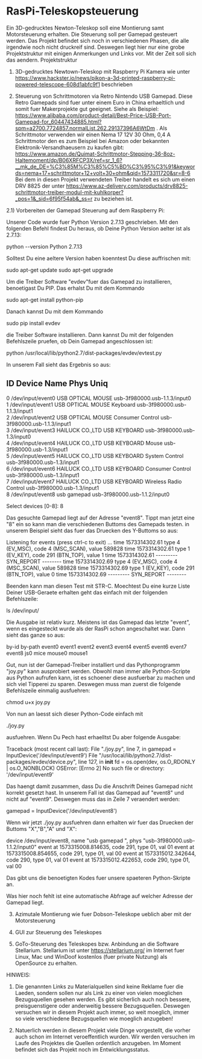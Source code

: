 # RasPi-Teleskopsteuerung
Ein 3D-gedrucktes Newton-Teleskop soll eine Montierung samt Motorsteuerung erhalten. Die Steuerung soll per Gamepad gesteuert werden.
Das Projekt befindet sich noch in verschiedenen Phasen, die alle irgendwie noch nicht druckreif sind. Deswegen liegt hier nur eine grobe Projektstruktur mit einigen Anmerkungen und Links vor. Mit der Zeit soll sich das aendern.
Projektstruktur

1) 3D-gedrucktes Newtown-Teleskop mit Raspberry Pi Kamera wie unter https://www.hackster.io/news/pikon-a-3d-printed-raspberry-pi-powered-telescope-608d1abfc9f1 beschrieben

2) Steuerung von Schrittmotoren via Retro Nintendo USB Gamepad. Diese Retro Gamepads sind fuer unter einem Euro in China erhaeltlich und somit fuer Makerprojekte gut geeignet. Siehe als Beispiel: https://www.alibaba.com/product-detail/Best-Price-USB-Port-Gamepad-for_60447434885.html?spm=a2700.7724857.normalList.262.29137396A6WtDm . Als Schrittmotor verwenden wir einen Nema 17 12V 30 Ohm, 0,4 A Schrittmotor den es zum Beispiel bei Amazon oder bekannten Elektronik-Versandhaeusern zu kaufen gibt: https://www.amazon.de/Quimat-Schrittmotor-Stepping-36-8oz-Haltemoment/dp/B06XRFCP3X/ref=sr_1_6?__mk_de_DE=%C3%85M%C3%85%C5%BD%C3%95%C3%91&keywords=nema+17+schrittmotor+12+volt+30+ohm&qid=1573311720&sr=8-6
Bei dem in diesen Projekt verwendeten Treiber handelt es sich um einen DRV 8825 der unter https://www.az-delivery.com/products/drv8825-schrittmotor-treiber-modul-mit-kuhlkorper?_pos=1&_sid=6f95f54ab&_ss=r zu beziehen ist.

2.1) Vorbereiten der Gamepad Steuerung auf dem Raspberry Pi:

Unserer Code wurde fuer Python Version 2.7.13 geschrieben. Mit den folgenden Befehl findest Du heraus, ob Deine Python Version aelter ist als 2.7.13:

python --version
Python 2.7.13

Solltest Du eine aeltere Version haben koenntest Du diese auffrischen mit:

sudo apt-get update
sudo apt-get upgrade

Um die Treiber Software "evdev"fuer das Gamepad zu installieren, benoetigast Du PIP. Das erhalst Du mit dem Kommando

sudo apt-get install python-pip

Danach kannst Du mit dem Kommando

sudo pip install evdev

die Treiber Software installieren. Dann kannst Du mit der folgenden Befehlszeile pruefen, ob Dein Gamepad angeschlossen ist:

python /usr/local/lib/python2.7/dist-packages/evdev/evtest.py

In unserem Fall sieht das Ergebnis so aus:

ID  Device               Name                                Phys                                Uniq
---------------------------------------------------------------------------------------------------------------------
0   /dev/input/event0    USB OPTICAL MOUSE                   usb-3f980000.usb-1.1.3/input0           
1   /dev/input/event1    USB OPTICAL MOUSE  Keyboard         usb-3f980000.usb-1.1.3/input1           
2   /dev/input/event2    USB OPTICAL MOUSE  Consumer Control usb-3f980000.usb-1.1.3/input1           
3   /dev/input/event3    HAILUCK CO.,LTD USB KEYBOARD        usb-3f980000.usb-1.3/input0             
4   /dev/input/event4    HAILUCK CO.,LTD USB KEYBOARD Mouse  usb-3f980000.usb-1.3/input1             
5   /dev/input/event5    HAILUCK CO.,LTD USB KEYBOARD System Control usb-3f980000.usb-1.3/input1             
6   /dev/input/event6    HAILUCK CO.,LTD USB KEYBOARD Consumer Control usb-3f980000.usb-1.3/input1             
7   /dev/input/event7    HAILUCK CO.,LTD USB KEYBOARD Wireless Radio Control usb-3f980000.usb-1.3/input1             
8   /dev/input/event8    usb gamepad                         usb-3f980000.usb-1.1.2/input0 

Select devices [0-8]: 8

Das gesuchte Gamepad liegt auf der Adresse "event8". Tippt man jetzt eine "8" ein so kann man die verschiedenen Buttoms des Gamepads testen. in unserem Beispiel sieht das fuer das Druecken des Y-Buttoms so aus:

Listening for events (press ctrl-c to exit) ...
time 1573314302.61    type 4 (EV_MSC), code 4    (MSC_SCAN), value 589828
time 1573314302.61    type 1 (EV_KEY), code 291  (BTN_TOP), value 1
time 1573314302.61    --------- SYN_REPORT --------
time 1573314302.69    type 4 (EV_MSC), code 4    (MSC_SCAN), value 589828
time 1573314302.69    type 1 (EV_KEY), code 291  (BTN_TOP), value 0
time 1573314302.69    --------- SYN_REPORT --------

Beenden kann man diesen Test mit STR-C. Moechtest Du eine kurze Liste Deiner USB-Geraete erhalten geht das einfach mit der folgenden Befehlszeile:

ls /dev/input/

Die Ausgabe ist relativ kurz. Meistens ist das Gamepad das letzte "event", wenn es eingesteckt wurde als der RasPi schon angeschaltet war. Dann sieht das ganze so aus:

by-id  by-path  event0  event1  event2  event3  event4  event5  event6  event7  event8  js0  mice  mouse0  mouse1 

Gut, nun ist der Gamepad-Treiber installiert und das Pythonprogramm "joy.py" kann ausprobiert werden. Obwohl man immer alle Python-Scripte aus Python aufrufen kann, ist es schoener diese ausfuerbar zu machen und sich viel Tipperei zu sparen. Deswegen muss man zuerst die folgende Befehlszeile einmalig ausfuehren:

chmod u+x joy.py

Von nun an laesst sich dieser Python-Code einfach mit

./joy.py 

ausfuehren. Wenn Du Pech hast erhaelltst Du aber folgende Ausgabe:

Traceback (most recent call last):
  File "./joy.py", line 7, in <module>
    gamepad = InputDevice('/dev/input/event9')
  File "/usr/local/lib/python2.7/dist-packages/evdev/device.py", line 127, in __init__
    fd = os.open(dev, os.O_RDONLY | os.O_NONBLOCK)
OSError: [Errno 2] No such file or directory: '/dev/input/event9'

Das haengt damit zusammen, dass Du die Anschrift Deines Gamepad nicht korrekt gesetzt hast. In unserem Fall ist das Gamepad auf "event8" und nicht auf "event9". Deswegen muss das in Zeile 7 veraendert werden:

gamepad = InputDevice('/dev/input/event8')

Wenn wir jetzt ./joy.py ausfuehren dann erhalten wir fuer das Druecken der Buttoms "X","B","A" und "X":

device /dev/input/event8, name "usb gamepad           ", phys "usb-3f980000.usb-1.1.2/input0"
event at 1573315008.814635, code 291, type 01, val 01
event at 1573315008.854655, code 291, type 01, val 00
event at 1573315012.342644, code 290, type 01, val 01
event at 1573315012.422653, code 290, type 01, val 00

Das gibt uns die benoetigten Kodes fuer unsere spaeteren Python-Skripte an.

Was hier noch fehlt ist eine automatische Abfrage auf welcher Adresse der Gamepad liegt.

3) Azimutale Montierung wie fuer Dobson-Teleskope ueblich aber mit der Motorsteuerung

4) GUI zur Steuerung des Teleskopes 

5) GoTo-Steuerung des Teleskopes bzw. Anbindung an die Software Stellarium. Stellarium ist unter https://stellarium.org/ im Internet fuer Linux, Mac und WinDoof kostenlos (fuer private Nutzung) als OpenSource zu erhalten.

HINWEIS: 

1) Die genannten Links zu Materialquellen sind keine Reklame fuer die Laeden, sondern sollen nur als Link zu einer von vielen moeglichen Bezugsquellen gesehen werden. Es gibt sicherlich auch noch bessere, preisguenstigere oder anderweitig bessere Bezugsquellen. Deswegen versuchen wir in diesem Projekt auch immer, so weit moeglich, immer so viele verschiedene Bezugsquellen wie moeglich anzugeben!

2) Natuerlich werden in diesem Projekt viele Dinge vorgestellt, die vorher auch schon im Internet veroeffentlich wurden. Wir werden versuchen im Laufe des Projektes die Quellen ordentlich anzugeben. Im Moment befindet sich das Projekt noch im Entwicklungsstatus.
